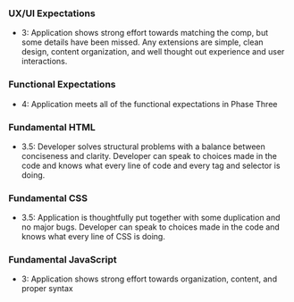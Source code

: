 ### UX/UI Expectations

- 3: Application shows strong effort towards matching the comp, but some details have been missed. Any extensions are simple, clean design, content organization, and well thought out experience and user interactions.

### Functional Expectations

- 4: Application meets all of the functional expectations in Phase Three

### Fundamental HTML

- 3.5:  Developer solves structural problems with a balance between conciseness and clarity. Developer can speak to choices made in the code and knows what every line of code and every tag and selector is doing.

### Fundamental CSS

- 3.5:  Application is thoughtfully put together with some duplication and no major bugs. Developer can speak to choices made in the code and knows what every line of CSS is doing.

### Fundamental JavaScript

- 3: Application shows strong effort towards organization, content, and proper syntax
